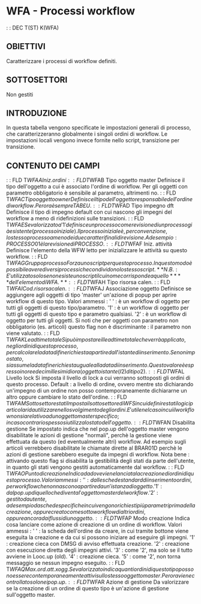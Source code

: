 # WFA - Processi workflow
 :  : DEC T(ST) K(WFA)
## OBIETTIVI
Caratterizzare i processi di workflow definiti.
## SOTTOSETTORI
Non gestiti
## INTRODUZIONE
In questa tabella vengono specificate le impostazioni generali di processo, che caratterizzeranno
globalmente i singoli ordini di workflow. Le impostazioni locali vengono invece fornite nello
script, transizione per transizione.
## CONTENUTO DEI CAMPI
 :  : FLD T$WFAA Iniz. ordini
 :  : FLD T$WFAB Tipo oggetto master
Definisce il tipo dell'oggetto a cui è associato l'ordine di workflow.
Per gli oggetti con parametro obbligatorio è sensibile al parametro, altrimenti no.
 :  : FLD T$WFAC Tipo oggetto owner
Definisce il tipo dell'oggetto responsabile dell'ordine di workflow.
Per ora è sempre TAB£U.
 :  : FLD T$WFAD Tipo impegno dft
Definisce il tipo di impegno default con cui nascono gli impegni del workflow a meno di
ridefinizioni sulle transizioni.
 :  : FLD T$WFAE
Se valorizzato a '1' definisce un processo come revisione di un processo già esistente (processo iniziale).
Il processo iniziale è, per convenzione, lo stesso processo a meno dei due caratteri finali di revisione.
Ad esempio :  PROCESSO01 è la revisione di PROCESSO.
 :  : FLD T$WFAF Iniz. attività
Definisce l'elemento della WFW letto per inizializzare le attività su questo workflow.
 :  : FLD T$WFAG Gruppo processo
Forza uno script per questo processo. In questo modo è possibile avere diversi processi che condividono lo stesso script.
**N.B. :  E' utilizzato solo se non esiste uno script il cui nome corrisponde a quello** **dell'elemento di WFA.**
 :  : FLD T$WFAH Tipo risorsa calen.
 :  : FLD T$WFAI Cod. risorsa calen.
 :  : FLD T$WFAJ Associazione oggetto
Definisce se aggiungere agli oggetti di tipo 'master' un'azione di popup per aprire workflow di
questo tipo. Valori ammessi : 
' ' :  è un workflow di oggetto per tutti gli oggetti di questo tipo/parametro.
'1' :  è un workflow di oggetto per tutti gli oggetti di questo tipo e parametro qualsiasi.
'2' :  è un workflow di oggetto per tutti gli oggetti.
Si noti che per oggetti con parametro non obbligatorio (es. articoli) questo flag non è discriminante :  il parametro non viene valutato.
 :  : FLD T$WFAK Lead time totale
Si può impostare il lead time totale che verrà applicato, negli ordini di questo processo, per
calcolare la data di fine richiesta a partire dall'istante di inserimento.
Se non impostato, si assume la data fine richiesta uguale alla data di inserimento.
Questo valore è espresso in ore e decimillesimi di ora (oggetto istante (I2) di tipo 2).
 :  : FLD T$WFAL Livello lock
Si imposta il livello di lock a cui verranno sottoposti gli ordini di questo processo.
Default :  a livello di ordine, ovvero mentre sto dichiarando un'impegno di un ordine non posso
contemporaneamente dichiararne un altro oppure cambiare lo stato dell'ordine.
 :  : FLD T$WFAM Sottosettore stati
Imposta il sottosettore di WFS in cui definire stati logici particolari da utilizzare nello
svolgimento degli ordini. E' utile nel caso in cui il workflow non sia relativo ad un oggetto
master specifico; in caso contrario spesso si utilizza lo stato dell'oggetto.
 :  : FLD T$WFAN Disabilita gestione
Se impostato indica che nel pop.up dell'oggetto master vengono disabilitate le azioni di gestione
"normali", perchè la gestione viene effettuata da questo (ed eventualmente altri) workflow.
Ad esempio sugli articoli verrebbero disabilitate le chiamate dirette al BRAR01D perchè le
azioni di gestione sarebbero eseguite da impegni di workflow.
Nota bene :  attivando questo flag si disabilita la gestibilità degli stati da parte dell'utente,
in quanto gli stati vengono gestiti automaticamente dal workflow.
 :  : FLD T$WFAO Punto di creazione
Indica da dove viene lanciata la creazione di ordini di questo processo. Valori ammessi : 
' ' :  dalle schede standard di inserimento ordini, per workflow che non nascono a partire da
un'istanza di oggetto.
'1' :  dal pop.up di quello che diventa l'oggetto master del workflow.
'2' :  gestito da utente, ad esempio da schede specifiche in cui vengono richiesti più parametri
prima della creazione, oppure creato come sottoworkflow di altri ordini, oppure ancora dai flussi
di un oggetto.
 :  : FLD T$WFAP Modo creazione
Indica cosa lanciare come azione di creazione di un ordine di workflow. Valori ammessi : 
' ' :  la scheda dell'ordine da creare, in cui tramite bottone viene eseguita la creazione e da cui
si possono iniziare ad eseguire gli impegni.
'1' :  creazione cieca con DMSG di avviso effettuata creazione.
'2' :  creazione con esecuzione diretta degli impegni attivi.
'3' :  come '2', ma solo se il tutto avviene in Looc.up (old).
'4' :  creazione cieca.
'5' :  come '2', non torna messaggio se nessun impegno eseguito.
 :  : FLD T$WFAQ Max.ord.att.x ogg.
Se valorizzato indica quanti ordini di questo tipo possono essere contemporaneamente attivi sullo
stesso oggetto master.
Per ora viene controllato solo nei pop.up.
 :  : FLD T$WFAR Azione di gestione
Da valorizzare se la creazione di un ordine di questo tipo è un'azione di gestione sull'oggetto
master.
